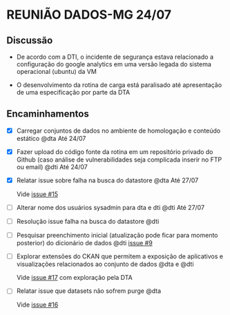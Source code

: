 # REUNIÃO DADOS-MG 24/07

## Discussão

- De acordo com a DTI, o incidente de segurança estava relacionado a configuração do google analytics em uma versão legada do sistema operacional (ubuntu) da VM

- O desenvolvimento da rotina de carga está paralisado até apresentação de uma especificação por parte da DTA

## Encaminhamentos

- [x] Carregar conjuntos de dados no ambiente de homologação e conteúdo estático @dta Até 24/07

- [x] Fazer upload do código fonte da rotina em um repositório privado do Github (caso análise de vulnerabilidades seja complicada inserir no FTP ou email) @dti Até 24/07

- [x] Relatar issue sobre falha na busca do datastore @dta Até 27/07

    Vide [issue #15](https://github.com/dados-mg/issues/issues/15)

- [ ] Alterar nome dos usuários sysadmin para dta e dti @dti Até 27/07

- [ ] Resolução issue falha na busca do datastore @dti

- [ ] Pesquisar preenchimento inicial (atualização pode ficar para momento posterior) do dicionário de dados @dti [issue #9](https://github.com/dados-mg/issues/issues/9)

- [ ] Explorar extensões do CKAN que permitem a exposição de aplicativos e visualizações relacionados ao conjunto de dados @dta e @dti

    Vide [issue #17](https://github.com/dados-mg/issues/issues/17) com exploração pela DTA

- [ ] Relatar issue que datasets não sofrem purge @dta

    Vide [issue #16](https://github.com/dados-mg/issues/issues/16)

